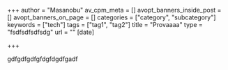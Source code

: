 +++
author = "Masanobu"
av_cpm_meta = []
avopt_banners_inside_post = []
avopt_banners_on_page = []
categories = ["category", "subcategory"]
keywords = ["tech"]
tags = ["tag1", "tag2"]
title = "Provaaaa"
type = "fsdfsdfsdfsdg"
url = ""
[date]

+++


gdfgdfgdfgfdgfdgdfgadf<!--more-->

